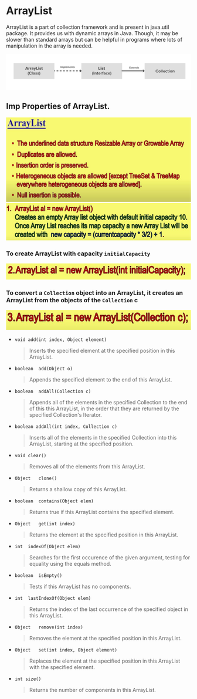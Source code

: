 # ArrayList
ArrayList is a part of collection framework and is present in java.util package. It provides us with dynamic arrays in Java. Though, it may be slower than standard arrays but can be helpful in programs where lots of manipulation in the array is needed.

![](images/ArrayList.png)

## Imp Properties of ArrayList.

![](images/Array_List_Durga1.JPG)
![](images/Array_List_Durga2.JPG)

### To create ArrayList with capacity `initialCapacity`

![](images/Array_List_Durga3.JPG)

### To convert a `Collection` object into an ArrayList, it creates an ArrayList from the objects of the `Collection` c

![](images/Array_List_Durga4.JPG)

* `void add(int index, Object element)`
  > Inserts the specified element at the specified position in this ArrayList.

* `boolean	add(Object o)`
  > Appends the specified element to the end of this ArrayList.

* `boolean	addAll(Collection c)`
  > Appends all of the elements in the specified Collection to the end of this this ArrayList, in the order that they are returned by the specified Collection's Iterator.

* `boolean addAll(int index, Collection c)`
  > Inserts all of the elements in the specified Collection into this ArrayList, starting at the specified position.

* `void clear()`
  > Removes all of the elements from this ArrayList.
* `Object	clone()`
  > Returns a shallow copy of this ArrayList.
* `boolean	contains(Object elem)`
  > Returns true if this ArrayList contains the specified element.
* `Object	get(int index)`
  > Returns the element at the specified position in this ArrayList.
* `int	indexOf(Object elem)`
  > Searches for the first occurence of the given argument, testing for equality using the equals method.
* `boolean	isEmpty()`
  > Tests if this ArrayList has no components.
* `int	lastIndexOf(Object elem)`
  > Returns the index of the last occurrence of the specified object in this ArrayList.
* `Object	remove(int index)`
  > Removes the element at the specified position in this ArrayList.
* `Object	set(int index, Object element)`
  > Replaces the element at the specified position in this ArrayList with the specified element.
* `int size()`
  > Returns the number of components in this ArrayList.